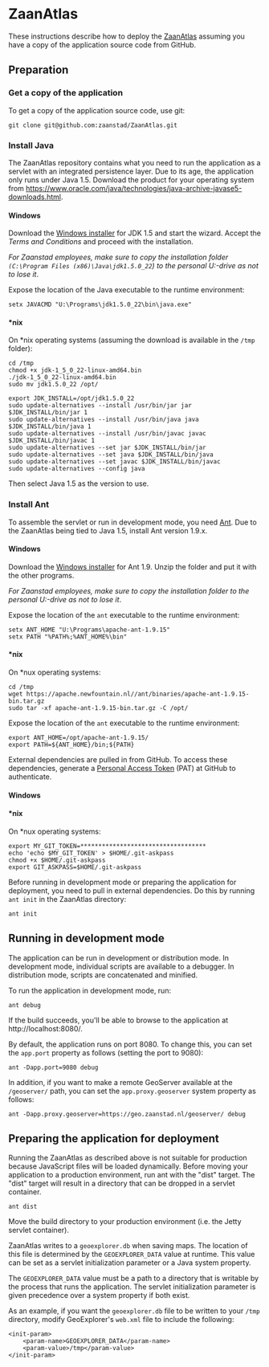 # ZaanAtlas

These instructions describe how to deploy the [ZaanAtlas](https://geo.zaanstad.nl/zaanatlas) assuming you have a copy of the application source code from GitHub.

## Preparation

### Get a copy of the application

To get a copy of the application source code, use git:

    git clone git@github.com:zaanstad/ZaanAtlas.git

### Install Java

The ZaanAtlas repository contains what you need to run the application as a servlet with an integrated persistence layer. Due to its age, the application only runs under Java 1.5. Download the product for your operating system from https://www.oracle.com/java/technologies/java-archive-javase5-downloads.html.

#### Windows

Download the [Windows installer](https://download.oracle.com/otn/java/jdk/1.5.0_22/jdk-1_5_0_22-windows-i586-p.exe) for JDK 1.5 and start the wizard. Accept the *Terms and Conditions* and proceed with the installation.

*For Zaanstad employees, make sure to copy the installation folder `(C:\Program Files (x86)\Java\jdk1.5.0_22`) to the personal U:\-drive as not to lose it*.

Expose the location of the Java executable to the runtime environment:

    setx JAVACMD "U:\Programs\jdk1.5.0_22\bin\java.exe"

#### *nix

On *nix operating systems (assuming the download is available in the `/tmp` folder):

    cd /tmp
    chmod +x jdk-1_5_0_22-linux-amd64.bin
    ./jdk-1_5_0_22-linux-amd64.bin
    sudo mv jdk1.5.0_22 /opt/

    export JDK_INSTALL=/opt/jdk1.5.0_22
    sudo update-alternatives --install /usr/bin/jar jar $JDK_INSTALL/bin/jar 1
    sudo update-alternatives --install /usr/bin/java java $JDK_INSTALL/bin/java 1
    sudo update-alternatives --install /usr/bin/javac javac $JDK_INSTALL/bin/javac 1
    sudo update-alternatives --set jar $JDK_INSTALL/bin/jar
    sudo update-alternatives --set java $JDK_INSTALL/bin/java
    sudo update-alternatives --set javac $JDK_INSTALL/bin/javac
    sudo update-alternatives --config java

Then select Java 1.5 as the version to use.

### Install Ant

To assemble the servlet or run in development mode, you need [Ant](http://ant.apache.org/). Due to the ZaanAtlas being tied to Java 1.5, install Ant version 1.9.x.

#### Windows

Download the [Windows installer](https://mirror.lyrahosting.com/apache//ant/binaries/apache-ant-1.9.15-bin.zip) for Ant 1.9. Unzip the folder and put it with the other programs.

*For Zaanstad employees, make sure to copy the installation folder to the personal U:\-drive as not to lose it*.

Expose the location of the `ant` executable to the runtime environment:

    setx ANT_HOME "U:\Programs\apache-ant-1.9.15"
    setx PATH "%PATH%;%ANT_HOME%\bin"

#### *nix

On *nux operating systems:

    cd /tmp
    wget https://apache.newfountain.nl//ant/binaries/apache-ant-1.9.15-bin.tar.gz
    sudo tar -xf apache-ant-1.9.15-bin.tar.gz -C /opt/

Expose the location of the `ant` executable to the runtime environment:

    export ANT_HOME=/opt/apache-ant-1.9.15/
    export PATH=${ANT_HOME}/bin;${PATH}

External dependencies are pulled in from GitHub. To access these dependencies, generate a [Personal Access Token](https://github.com/settings/tokens) (PAT) at GitHub to authenticate.

#### Windows

#### *nix

On *nux operating systems:

    export MY_GIT_TOKEN=***********************************
    echo 'echo $MY_GIT_TOKEN' > $HOME/.git-askpass
    chmod +x $HOME/.git-askpass
    export GIT_ASKPASS=$HOME/.git-askpass

Before running in development mode or preparing the application for deployment, you need to pull in external dependencies. Do this by running `ant init` in the ZaanAtlas directory:

    ant init

## Running in development mode

The application can be run in development or distribution mode.  In development mode, individual scripts are available to a debugger.  In distribution mode, scripts are concatenated and minified.

To run the application in development mode, run:

    ant debug

If the build succeeds, you'll be able to browse to the application at http://localhost:8080/.

By default, the application runs on port 8080.  To change this, you can set the `app.port` property as follows (setting the port to 9080):

    ant -Dapp.port=9080 debug

In addition, if you want to make a remote GeoServer available at the `/geoserver/` path, you can set the `app.proxy.geoserver` system property as follows:

    ant -Dapp.proxy.geoserver=https://geo.zaanstad.nl/geoserver/ debug

## Preparing the application for deployment

Running the ZaanAtlas as described above is not suitable for production because JavaScript files will be loaded dynamically.  Before moving your application to a production environment, run ant with the "dist" target.  The "dist" target will result in a directory that can be dropped in a servlet container.

    ant dist

Move the build directory to your production environment (i.e. the Jetty servlet container).

ZaanAtlas writes to a `geoexplorer.db` when saving maps.  The location of this file is determined by the `GEOEXPLORER_DATA` value at runtime.  This value can be set as a servlet initialization parameter or a Java system property.

The `GEOEXPLORER_DATA` value must be a path to a directory that is writable by  the process that runs the application.  The servlet initialization parameter is given precedence over a system property if both exist.

As an example, if you want the `geoexplorer.db` file to be written to your `/tmp` directory, modify GeoExplorer's `web.xml` file to include the following:

    <init-param>
        <param-name>GEOEXPLORER_DATA</param-name>
        <param-value>/tmp</param-value>
    </init-param>

